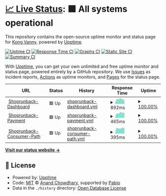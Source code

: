 # [📈 Live Status](https://Vanny2000.github.io/shoprunback-dashboard-uptime): <!--live status--> **🟩 All systems operational**

This repository contains the open-source uptime monitor and status page for [Kong Vanny](https://Vanny2000.github.io/shoprunback-dashboard-uptime), powered by [Upptime](https://github.com/upptime/upptime).

[![Uptime CI](https://github.com/Vanny2000/shoprunback-dashboard-uptime/workflows/Uptime%20CI/badge.svg)](https://github.com/Vanny2000/shoprunback-dashboard-uptime/actions?query=workflow%3A%22Uptime+CI%22)
[![Response Time CI](https://github.com/Vanny2000/shoprunback-dashboard-uptime/workflows/Response%20Time%20CI/badge.svg)](https://github.com/Vanny2000/shoprunback-dashboard-uptime/actions?query=workflow%3A%22Response+Time+CI%22)
[![Graphs CI](https://github.com/Vanny2000/shoprunback-dashboard-uptime/workflows/Graphs%20CI/badge.svg)](https://github.com/Vanny2000/shoprunback-dashboard-uptime/actions?query=workflow%3A%22Graphs+CI%22)
[![Static Site CI](https://github.com/Vanny2000/shoprunback-dashboard-uptime/workflows/Static%20Site%20CI/badge.svg)](https://github.com/Vanny2000/shoprunback-dashboard-uptime/actions?query=workflow%3A%22Static+Site+CI%22)
[![Summary CI](https://github.com/Vanny2000/shoprunback-dashboard-uptime/workflows/Summary%20CI/badge.svg)](https://github.com/Vanny2000/shoprunback-dashboard-uptime/actions?query=workflow%3A%22Summary+CI%22)

With [Upptime](https://upptime.js.org), you can get your own unlimited and free uptime monitor and status page, powered entirely by a GitHub repository. We use [Issues](https://github.com/Vanny2000/shoprunback-dashboard-uptime/issues) as incident reports, [Actions](https://github.com/Vanny2000/shoprunback-dashboard-uptime/actions) as uptime monitors, and [Pages](https://Vanny2000.github.io/shoprunback-dashboard-uptime) for the status page.

<!--start: status pages-->
<!-- This summary is generated by Upptime (https://github.com/upptime/upptime) -->
<!-- Do not edit this manually, your changes will be overwritten -->
<!-- prettier-ignore -->
| URL | Status | History | Response Time | Uptime |
| --- | ------ | ------- | ------------- | ------ |
| <img alt="" src="https://icons.duckduckgo.com/ip3/merchant-dash.shoprunback.com.ico" height="13"> [Shoprunback-Dashboard](http://merchant-dash.shoprunback.com) | 🟩 Up | [shoprunback-dashboard.yml](https://github.com/Vanny2000/shoprunback-dashboard-uptime/commits/HEAD/history/shoprunback-dashboard.yml) | <details><summary><img alt="Response time graph" src="./graphs/shoprunback-dashboard/response-time-week.png" height="20"> 892ms</summary><br><a href="https://Vanny2000.github.io/shoprunback-dashboard-uptime/history/shoprunback-dashboard"><img alt="Response time 1036" src="https://img.shields.io/endpoint?url=https%3A%2F%2Fraw.githubusercontent.com%2FVanny2000%2Fshoprunback-dashboard-uptime%2FHEAD%2Fapi%2Fshoprunback-dashboard%2Fresponse-time.json"></a><br><a href="https://Vanny2000.github.io/shoprunback-dashboard-uptime/history/shoprunback-dashboard"><img alt="24-hour response time 764" src="https://img.shields.io/endpoint?url=https%3A%2F%2Fraw.githubusercontent.com%2FVanny2000%2Fshoprunback-dashboard-uptime%2FHEAD%2Fapi%2Fshoprunback-dashboard%2Fresponse-time-day.json"></a><br><a href="https://Vanny2000.github.io/shoprunback-dashboard-uptime/history/shoprunback-dashboard"><img alt="7-day response time 892" src="https://img.shields.io/endpoint?url=https%3A%2F%2Fraw.githubusercontent.com%2FVanny2000%2Fshoprunback-dashboard-uptime%2FHEAD%2Fapi%2Fshoprunback-dashboard%2Fresponse-time-week.json"></a><br><a href="https://Vanny2000.github.io/shoprunback-dashboard-uptime/history/shoprunback-dashboard"><img alt="30-day response time 1017" src="https://img.shields.io/endpoint?url=https%3A%2F%2Fraw.githubusercontent.com%2FVanny2000%2Fshoprunback-dashboard-uptime%2FHEAD%2Fapi%2Fshoprunback-dashboard%2Fresponse-time-month.json"></a><br><a href="https://Vanny2000.github.io/shoprunback-dashboard-uptime/history/shoprunback-dashboard"><img alt="1-year response time 1036" src="https://img.shields.io/endpoint?url=https%3A%2F%2Fraw.githubusercontent.com%2FVanny2000%2Fshoprunback-dashboard-uptime%2FHEAD%2Fapi%2Fshoprunback-dashboard%2Fresponse-time-year.json"></a></details> | <details><summary><a href="https://Vanny2000.github.io/shoprunback-dashboard-uptime/history/shoprunback-dashboard">100.00%</a></summary><a href="https://Vanny2000.github.io/shoprunback-dashboard-uptime/history/shoprunback-dashboard"><img alt="All-time uptime 100.00%" src="https://img.shields.io/endpoint?url=https%3A%2F%2Fraw.githubusercontent.com%2FVanny2000%2Fshoprunback-dashboard-uptime%2FHEAD%2Fapi%2Fshoprunback-dashboard%2Fuptime.json"></a><br><a href="https://Vanny2000.github.io/shoprunback-dashboard-uptime/history/shoprunback-dashboard"><img alt="24-hour uptime 100.00%" src="https://img.shields.io/endpoint?url=https%3A%2F%2Fraw.githubusercontent.com%2FVanny2000%2Fshoprunback-dashboard-uptime%2FHEAD%2Fapi%2Fshoprunback-dashboard%2Fuptime-day.json"></a><br><a href="https://Vanny2000.github.io/shoprunback-dashboard-uptime/history/shoprunback-dashboard"><img alt="7-day uptime 100.00%" src="https://img.shields.io/endpoint?url=https%3A%2F%2Fraw.githubusercontent.com%2FVanny2000%2Fshoprunback-dashboard-uptime%2FHEAD%2Fapi%2Fshoprunback-dashboard%2Fuptime-week.json"></a><br><a href="https://Vanny2000.github.io/shoprunback-dashboard-uptime/history/shoprunback-dashboard"><img alt="30-day uptime 100.00%" src="https://img.shields.io/endpoint?url=https%3A%2F%2Fraw.githubusercontent.com%2FVanny2000%2Fshoprunback-dashboard-uptime%2FHEAD%2Fapi%2Fshoprunback-dashboard%2Fuptime-month.json"></a><br><a href="https://Vanny2000.github.io/shoprunback-dashboard-uptime/history/shoprunback-dashboard"><img alt="1-year uptime 100.00%" src="https://img.shields.io/endpoint?url=https%3A%2F%2Fraw.githubusercontent.com%2FVanny2000%2Fshoprunback-dashboard-uptime%2FHEAD%2Fapi%2Fshoprunback-dashboard%2Fuptime-year.json"></a></details>
| <img alt="" src="https://icons.duckduckgo.com/ip3/payment.shoprunback.com.ico" height="13"> [Shoprunback-Payment](https://payment.shoprunback.com) | 🟩 Up | [shoprunback-payment.yml](https://github.com/Vanny2000/shoprunback-dashboard-uptime/commits/HEAD/history/shoprunback-payment.yml) | <details><summary><img alt="Response time graph" src="./graphs/shoprunback-payment/response-time-week.png" height="20"> 465ms</summary><br><a href="https://Vanny2000.github.io/shoprunback-dashboard-uptime/history/shoprunback-payment"><img alt="Response time 548" src="https://img.shields.io/endpoint?url=https%3A%2F%2Fraw.githubusercontent.com%2FVanny2000%2Fshoprunback-dashboard-uptime%2FHEAD%2Fapi%2Fshoprunback-payment%2Fresponse-time.json"></a><br><a href="https://Vanny2000.github.io/shoprunback-dashboard-uptime/history/shoprunback-payment"><img alt="24-hour response time 476" src="https://img.shields.io/endpoint?url=https%3A%2F%2Fraw.githubusercontent.com%2FVanny2000%2Fshoprunback-dashboard-uptime%2FHEAD%2Fapi%2Fshoprunback-payment%2Fresponse-time-day.json"></a><br><a href="https://Vanny2000.github.io/shoprunback-dashboard-uptime/history/shoprunback-payment"><img alt="7-day response time 465" src="https://img.shields.io/endpoint?url=https%3A%2F%2Fraw.githubusercontent.com%2FVanny2000%2Fshoprunback-dashboard-uptime%2FHEAD%2Fapi%2Fshoprunback-payment%2Fresponse-time-week.json"></a><br><a href="https://Vanny2000.github.io/shoprunback-dashboard-uptime/history/shoprunback-payment"><img alt="30-day response time 530" src="https://img.shields.io/endpoint?url=https%3A%2F%2Fraw.githubusercontent.com%2FVanny2000%2Fshoprunback-dashboard-uptime%2FHEAD%2Fapi%2Fshoprunback-payment%2Fresponse-time-month.json"></a><br><a href="https://Vanny2000.github.io/shoprunback-dashboard-uptime/history/shoprunback-payment"><img alt="1-year response time 548" src="https://img.shields.io/endpoint?url=https%3A%2F%2Fraw.githubusercontent.com%2FVanny2000%2Fshoprunback-dashboard-uptime%2FHEAD%2Fapi%2Fshoprunback-payment%2Fresponse-time-year.json"></a></details> | <details><summary><a href="https://Vanny2000.github.io/shoprunback-dashboard-uptime/history/shoprunback-payment">100.00%</a></summary><a href="https://Vanny2000.github.io/shoprunback-dashboard-uptime/history/shoprunback-payment"><img alt="All-time uptime 100.00%" src="https://img.shields.io/endpoint?url=https%3A%2F%2Fraw.githubusercontent.com%2FVanny2000%2Fshoprunback-dashboard-uptime%2FHEAD%2Fapi%2Fshoprunback-payment%2Fuptime.json"></a><br><a href="https://Vanny2000.github.io/shoprunback-dashboard-uptime/history/shoprunback-payment"><img alt="24-hour uptime 100.00%" src="https://img.shields.io/endpoint?url=https%3A%2F%2Fraw.githubusercontent.com%2FVanny2000%2Fshoprunback-dashboard-uptime%2FHEAD%2Fapi%2Fshoprunback-payment%2Fuptime-day.json"></a><br><a href="https://Vanny2000.github.io/shoprunback-dashboard-uptime/history/shoprunback-payment"><img alt="7-day uptime 100.00%" src="https://img.shields.io/endpoint?url=https%3A%2F%2Fraw.githubusercontent.com%2FVanny2000%2Fshoprunback-dashboard-uptime%2FHEAD%2Fapi%2Fshoprunback-payment%2Fuptime-week.json"></a><br><a href="https://Vanny2000.github.io/shoprunback-dashboard-uptime/history/shoprunback-payment"><img alt="30-day uptime 100.00%" src="https://img.shields.io/endpoint?url=https%3A%2F%2Fraw.githubusercontent.com%2FVanny2000%2Fshoprunback-dashboard-uptime%2FHEAD%2Fapi%2Fshoprunback-payment%2Fuptime-month.json"></a><br><a href="https://Vanny2000.github.io/shoprunback-dashboard-uptime/history/shoprunback-payment"><img alt="1-year uptime 100.00%" src="https://img.shields.io/endpoint?url=https%3A%2F%2Fraw.githubusercontent.com%2FVanny2000%2Fshoprunback-dashboard-uptime%2FHEAD%2Fapi%2Fshoprunback-payment%2Fuptime-year.json"></a></details>
| <img alt="" src="https://icons.duckduckgo.com/ip3/consumer-path.shoprunback.com.ico" height="13"> [Shoprunback-Consumer-Path](https://consumer-path.shoprunback.com) | 🟩 Up | [shoprunback-consumer-path.yml](https://github.com/Vanny2000/shoprunback-dashboard-uptime/commits/HEAD/history/shoprunback-consumer-path.yml) | <details><summary><img alt="Response time graph" src="./graphs/shoprunback-consumer-path/response-time-week.png" height="20"> 395ms</summary><br><a href="https://Vanny2000.github.io/shoprunback-dashboard-uptime/history/shoprunback-consumer-path"><img alt="Response time 482" src="https://img.shields.io/endpoint?url=https%3A%2F%2Fraw.githubusercontent.com%2FVanny2000%2Fshoprunback-dashboard-uptime%2FHEAD%2Fapi%2Fshoprunback-consumer-path%2Fresponse-time.json"></a><br><a href="https://Vanny2000.github.io/shoprunback-dashboard-uptime/history/shoprunback-consumer-path"><img alt="24-hour response time 421" src="https://img.shields.io/endpoint?url=https%3A%2F%2Fraw.githubusercontent.com%2FVanny2000%2Fshoprunback-dashboard-uptime%2FHEAD%2Fapi%2Fshoprunback-consumer-path%2Fresponse-time-day.json"></a><br><a href="https://Vanny2000.github.io/shoprunback-dashboard-uptime/history/shoprunback-consumer-path"><img alt="7-day response time 395" src="https://img.shields.io/endpoint?url=https%3A%2F%2Fraw.githubusercontent.com%2FVanny2000%2Fshoprunback-dashboard-uptime%2FHEAD%2Fapi%2Fshoprunback-consumer-path%2Fresponse-time-week.json"></a><br><a href="https://Vanny2000.github.io/shoprunback-dashboard-uptime/history/shoprunback-consumer-path"><img alt="30-day response time 471" src="https://img.shields.io/endpoint?url=https%3A%2F%2Fraw.githubusercontent.com%2FVanny2000%2Fshoprunback-dashboard-uptime%2FHEAD%2Fapi%2Fshoprunback-consumer-path%2Fresponse-time-month.json"></a><br><a href="https://Vanny2000.github.io/shoprunback-dashboard-uptime/history/shoprunback-consumer-path"><img alt="1-year response time 482" src="https://img.shields.io/endpoint?url=https%3A%2F%2Fraw.githubusercontent.com%2FVanny2000%2Fshoprunback-dashboard-uptime%2FHEAD%2Fapi%2Fshoprunback-consumer-path%2Fresponse-time-year.json"></a></details> | <details><summary><a href="https://Vanny2000.github.io/shoprunback-dashboard-uptime/history/shoprunback-consumer-path">100.00%</a></summary><a href="https://Vanny2000.github.io/shoprunback-dashboard-uptime/history/shoprunback-consumer-path"><img alt="All-time uptime 100.00%" src="https://img.shields.io/endpoint?url=https%3A%2F%2Fraw.githubusercontent.com%2FVanny2000%2Fshoprunback-dashboard-uptime%2FHEAD%2Fapi%2Fshoprunback-consumer-path%2Fuptime.json"></a><br><a href="https://Vanny2000.github.io/shoprunback-dashboard-uptime/history/shoprunback-consumer-path"><img alt="24-hour uptime 100.00%" src="https://img.shields.io/endpoint?url=https%3A%2F%2Fraw.githubusercontent.com%2FVanny2000%2Fshoprunback-dashboard-uptime%2FHEAD%2Fapi%2Fshoprunback-consumer-path%2Fuptime-day.json"></a><br><a href="https://Vanny2000.github.io/shoprunback-dashboard-uptime/history/shoprunback-consumer-path"><img alt="7-day uptime 100.00%" src="https://img.shields.io/endpoint?url=https%3A%2F%2Fraw.githubusercontent.com%2FVanny2000%2Fshoprunback-dashboard-uptime%2FHEAD%2Fapi%2Fshoprunback-consumer-path%2Fuptime-week.json"></a><br><a href="https://Vanny2000.github.io/shoprunback-dashboard-uptime/history/shoprunback-consumer-path"><img alt="30-day uptime 100.00%" src="https://img.shields.io/endpoint?url=https%3A%2F%2Fraw.githubusercontent.com%2FVanny2000%2Fshoprunback-dashboard-uptime%2FHEAD%2Fapi%2Fshoprunback-consumer-path%2Fuptime-month.json"></a><br><a href="https://Vanny2000.github.io/shoprunback-dashboard-uptime/history/shoprunback-consumer-path"><img alt="1-year uptime 100.00%" src="https://img.shields.io/endpoint?url=https%3A%2F%2Fraw.githubusercontent.com%2FVanny2000%2Fshoprunback-dashboard-uptime%2FHEAD%2Fapi%2Fshoprunback-consumer-path%2Fuptime-year.json"></a></details>

<!--end: status pages-->

[**Visit our status website →**](https://Vanny2000.github.io/shoprunback-dashboard-uptime)

## 📄 License

- Powered by: [Upptime](https://github.com/upptime/upptime)
- Code: [MIT](./LICENSE) © [Anand Chowdhary](https://anandchowdhary.com), supported by [Pabio](https://pabio.com)
- Data in the `./history` directory: [Open Database License](https://opendatacommons.org/licenses/odbl/1-0/)
